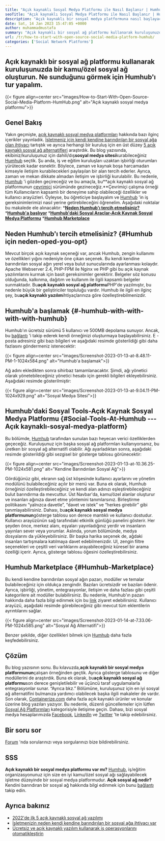 ```yaml
---
title: "Açık kaynaklı Sosyal Medya Platformu ile Nasıl Başlanır | Humhub" 
seoTitle: "Açık kaynaklı Sosyal Medya Platformu ile Nasıl Başlanır | Humhub" 
description: "Açık kaynaklı bir sosyal medya platformuna nasıl başlayacağınızı öğrenmek için bu kılavuzu izleyin. Birçok işletme düzeyinde özellik ile birlikte zengin bir gösterge paneli sunar." 
date: Sat, 14 Jan 2023 15:47:05 +0000
author: muhammadmustafa
summary: "Açık kaynaklı bir sosyal ağ platformu kullanarak kuruluşunuzda bir kamu/özel sosyal ağ oluşturun. Ne sunduğunu görmek için Humhub'ı turelelim." 
url: /tr/how-to-start-with-open-source-social-media-platform-humhub/
categories: ['Social Network Platforms']
---
```


## Açık kaynaklı bir sosyal ağ platformu kullanarak kuruluşunuzda bir kamu/özel sosyal ağ oluşturun. Ne sunduğunu görmek için Humhub'ı tur yapalım.

{{< figure align=center src="images/How-to-Start-With-Open-Source-Social-Media-Platform-HumHub.png" alt="Açık kaynaklı sosyal medya platformu">}}


## Genel Bakış
Yakın geçmişte, [açık kaynaklı sosyal medya platformları][1] hakkında bazı ilginç içerikler yayınladık. [İşletmeniz için kendi kendine barındırılan bir sosyal ağa olan ihtiyacı][2] tartıştık ve ayrıca herhangi bir kuruluş için en üst düzey [5 açık kaynaklı sosyal ağ alternatifleri][3] araştırdık. Bu blog yazısında, ekibiniz/kuruluşunuz için dahili/dış**sosyal medya sitesi**kurabileceğiniz [Humhub][4] seçtik. Şu anda, iş ve eğitim kuruluşları uzaktan işbirliği oturumları yürütecek kadar esnektir. Böylece, zaman ve kaynak boşa harcamadan kimseyle iletişim kurabilecekleri paylaşılan bir alan tercih ederler. Ayrıca, zaman ve mekan dikkate almadan iletişim ve işbirliği kurulabilir.
Bu nedenle, [Humhub][4] 'i gözden geçireceğiz ve bu amaçla, bu**açık kaynaklı sosyal ağ platformunun [çevrimiçi][5] sürümünde gezineceğiz.**Çevrimiçi çalışma örneği tüm Kullanıcıların kapsamlı bir deneyime sahip olabileceği özellikler ve kullanıcı arayüzleri. Öyleyse, bu öğreticiye başlayalım ve [Humhub][4] 'in iş gereksinimlerimizi nasıl yerine getirebileceğini öğrenelim.
Aşağıdaki noktalar bu makalede ele alınacaktır:
***[Neden Humhub'ı tercih etmelisiniz?][6]**
***[Humhub'a başlıyor][7]**
***[Humhub'daki Sosyal Araçlar-Açık Kaynak Sosyal Medya Platformu][8]**
***[Humhub Marketplace][9]**

## Neden Humhub'ı tercih etmelisiniz? {#Humhub için neden-oped-you-opt}
Mevcut birçok açık kaynak seçeneği var, ancak Humhub, zengin kullanımı ve özellikleri yığını nedeniyle öne çıkan seçenek. Bu kendi kendine barındırılan sosyal ağın yerel veya bulut sunucularında ayarlanması kolaydır. Apache Webserver 2.4, PHP-FPM ile Nginx ve PHP gibi bu açık kaynak yazılımlarını kurmak için basit gereksinimler gerektirir. Belgeler söz konusu olduğunda, kalkınma, dağıtım ve kullanım ile ilgili kapsamlı belgeler sunmaktadır.
Bu**açık kaynaklı sosyal ağ platformu**PHP'de yazılmıştır, bu nedenle büyük bir geliştiriciler topluluğu vardır. Humhub ile ilgili en ilginç şey, bu**açık kaynaklı yazılım**ihtiyaçlarınıza göre özelleştirebilmenizdir.

## Humhub'a başlamak {#-humhub-with-with-with-with-humhub}
Humhub'ın ücretsiz sürümü 5 kullanıcı ve 500MB depolama sunuyor. Ancak, bu [bağlantı][5] 'i takip ederek kendi örneğinizi oluşturmaya başlayabilirsiniz. E -posta adresiniz gibi bazı bilgileri ve aşağıdaki resimde gösterildiği gibi daha fazlasını göndermeniz istenecektir:

{{< figure align=center src="images/Screenshot-2023-01-13-at-8.48.11-PM-1-1024x584.png" alt="Humhub'a başlamak">}}

Ağ adını ekledikten sonra sihirbaz tamamlanacaktır. Şimdi, ağı yönetici olarak yönetebileceğiniz yönetici hesabı için gerekli bilgileri ekleyebilirsiniz. Aşağıdaki resimde gösterilmiştir:

{{< figure align=center src="images/Screenshot-2023-01-13-at-9.04.11-PM-1024x929.png" alt="Sosyal Medya Sitesi">}}


## Humhub'daki Sosyal Tools-Açık Kaynak Sosyal Medya Platformu {#Social-Tools-At-Humhub --- Açık kaynaklı-sosyal-medya-platform}
Bu bölümde, [Humhub][4] tarafından sunulan bazı heyecan verici özelliklerden geçeceğiz. Kuruluşunuz için başka sosyal ağ platformları kullanıyorsanız, bu üretken bir sosyal ağ alternatifi olabilir.
Ağı ayarladıktan sonra, aşağıdaki resimde gösterildiği gibi sezgisel bir gösterge tablosu görünecektir:

{{< figure align=center src="images/Screenshot-2023-01-13-at-10.36.25-PM-1024x581.png" alt="Kendine Barındırılan Sosyal Ağ">}}

Gördüğünüz gibi, ekranın sağ üst köşesinde kullanıcı ayarlarını ve yönetim modülünü bulabileceğiniz açılır bir menü var. Buna ek olarak, Humhub örneğinizi özelleştirebileceğiniz ve kendi alan adınızı eşleştirebileceğiniz bulut barındırma da mevcuttur. Üst Navbar'da, kamu/özel alanlar oluşturur ve insanları ağınıza davet etme yöntemini tanımlarsınız. Birleştirme politikasını “yalnızca davetle”, “davet ve istek” ve “herkes girebilir” gibi tanımlayabilirsiniz.
Dahası, bu**açık kaynaklı sosyal medya platformunun**gösterge tablosu son derece mantıklı ve kullanıcı dostudur. Kullanıcı arayüzünün sağ tarafındaki etkinlik günlüğü panelini gösterir. Her şeyden önce, merkez alanı, eşyaları yayınladığınız yerdir ve insanların yayınları sever veya yorumlar. Aslında, yorum bölümünde, medya dosyalarını da yükleyebilirsiniz. Bir başka harika seçenek de, ağdaki insanları tartışmalara katılmaya davet edebilmenizdir. UI, zengin filtre seçenekleri ve çeşitli veri varlıklarını arayabileceğiniz küresel bir arama özelliği içerir. Ayrıca, gösterge tablosu öğesini özelleştirebilirsiniz.

## Humhub Marketplace {#Humhub-Marketplace}
Bu kendi kendine barındırılan sosyal ağın pazarı, modüller ve temalar bulabileceğiniz için oldukça zengindir. Bazıları ücretsizdir ve bazıları ödenir. Ayrıca, işbirliği, yönetim, entegrasyonlar, iletişim ve daha fazlası gibi çeşitli kategorilere ait modüller bulabilirsiniz. Bu nedenle, Humhub'ın pazarı hakkında daha fazla bilgi edinmek için bu [link][10] ziyaret edebilirsiniz.
Kullanıcı arayüzü, aşağıdaki resimde görebileceğiniz gibi mevcut tüm eklentilerin ayrıntılarını sağlar.

{{< figure align=center src="images/Screenshot-2023-01-14-at-7.33.06-PM-1024x585.png" alt="Sosyal Ağ Alternatifi">}}

Benzer şekilde, diğer özellikleri bilmek için [Humhub][4] daha fazla keşfedebilirsiniz.

## Çözüm
Bu blog yazısının sonu. Bu kılavuzda,**açık kaynaklı bir sosyal medya platformunun**çalışan örneğinden geçtik. Ayrıca gösterge tablosunu ve diğer modüllerini de araştırdık. Buna ek olarak, bu**açık kaynaklı sosyal ağ platformu**son derece genişletilebilir ve üçüncü taraf uygulamalarla entegrasyonlar sunar. “Ayrıca bkz.” Bölümüne, kuruluşunuz için en iyi sosyal ağ alternatifini bulmanıza yardımcı olabilecek başka ilgili makaleler de vardır.
Son olarak, [Containerize.com][11] daha fazla açık kaynaklı ürünler ve konular üzerine blog yazıları yazıyor. Bu nedenle, düzenli güncellemeler için lütfen [][12][Sosyal Ağ Platformları][1] kategorisiyle iletişime geçin. Dahası, bizi sosyal medya hesaplarımızda [Facebook][13], [LinkedIn][14] ve [Twitter][15] 'te takip edebilirsiniz.

## Bir soru sor
[Forum][16] 'nda sorularınızı veya sorgularınızı bize bildirebilirsiniz.

## SSS
**Açık kaynaklı bir sosyal medya platformu var mı?**
[Humhub][4], iş/eğitim organizasyonunuz için size en iyi kamu/özel sosyal ağı sağlayabilecek işletme düzeyinde bir sosyal medya platformudur.
**Açık sosyal ağ nedir?**
Kendini barındıran bir sosyal ağ hakkında bilgi edinmek için bunu [bağlantı][6] takip edin.

## Ayrıca bakınız
  * [2022'de ilk 5 açık kaynaklı sosyal ağ yazılımı][3]
  * [İşletmenizin neden kendi kendine barındırılan bir sosyal ağa ihtiyacı var][17]
  * [Ücretsiz ve açık kaynaklı yazılım kullanarak iş operasyonlarını otomatikleştirin][18]

  
[1]: https://products.containerize.com/social-network-platforms/
[2]: https://blog.containerize.com/social-network-platforms/why-your-business-needs-a-self-hosted-social-network/
[3]: https://blog.containerize.com/social-network-platforms/top-5-open-source-social-networking-software-in-2022/
[4]: https://products.containerize.com/social-network-platforms/humhub/
[5]: https://saas.humhub.com/en/create
[6]: #Why-should-you-opt-for-HumHub
[7]: #Getting-started-with-HumHub
[8]: #Social-tools-at-HumHub---Open-Source-Social-Media-Platform
[9]: #HumHub-marketplace
[10]: https://marketplace.humhub.com/
[11]: https://www.containerize.com/
[12]: https://products.containerize.com/marketing-automation/
[13]: https://web.facebook.com/containerize
[14]: https://www.linkedin.com/company/containerize/
[15]: https://twitter.com/containerize_co
[16]: https://forum.containerize.com/
[17]: //blog.containerize.com/2021/10/07/why-your-business-needs-a-self-hosted-social-network/
[18]: https://blog.containerize.com/blogging/automate-business-operations-using-open-source-software/
